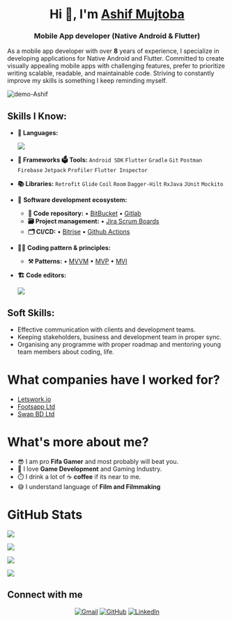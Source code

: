 <h1 align="center">Hi 👋, I'm <a href="https://www.linkedin.com/in/ashifmujtoba/" target="blank">
Ashif Mujtoba</a></h1>
<h3 align="center">Mobile App developer (Native Android & Flutter)</h3>

As a mobile app developer with over **8** years of experience, I specialize in developing applications for Native Android and Flutter. Committed to create visually appealing mobile apps with challenging features, prefer to prioritize writing scalable, readable, and maintainable code. Striving to constantly improve my skills is something I keep reminding myself.

<p align="left"> <img src="https://komarev.com/ghpvc/?username=demo-Ashif&label=Profile%20views&color=0e75b6&style=flat" alt="demo-Ashif"/></p>

## Skills I Know:
 - **📜 Languages:** 
    <p align="left"><a href="https://skillicons.dev"><img src="https://skillicons.dev/icons?i=kotlin,java,dart,lua" /></a></p>
 - **🔬 Frameworks 🗳 Tools:** `Android SDK` `Flutter` `Gradle` `Git` `Postman` `Firebase` `Jetpack` `Profiler` `Flutter Inspector`
 - **📚 Libraries:** `Retrofit` `Glide` `Coil` `Room` `Dagger-Hilt` `RxJava` `JUnit` `Mockito`
 - 🎡 **Software development ecosystem:**
   - **📁 Code repository:** • [BitBucket](https://bitbucket.org/product) • [Gitlab](https://gitlab.com/)
   - **🗃 Project management:** • [Jira Scrum Boards](https://www.atlassian.com/software/jira/features/scrum-boards) 
   - **🗂 CI/CD:** • [Bitrise](https://bitrise.io/why/features/mobile-devops) • [Github Actions](https://github.com/features/actions) 
- 🧙‍♂️ **Coding pattern & principles:**
   - **⚒ Patterns:**  • [MVVM](https://en.wikipedia.org/wiki/Model%E2%80%93view%E2%80%93viewmodel) • [MVP](https://en.wikipedia.org/wiki/Model%E2%80%93view%E2%80%93presenter) • [MVI](https://medium.com/swlh/mvi-architecture-with-android-fcde123e3c4a) 
  
  
- **🏗️ Code editors:**
  <p align="left"><a href="https://skillicons.dev"><img src="https://skillicons.dev/icons?i=vscode,androidstudio" /></a></p>

## Soft Skills:
- Effective communication with clients and development teams.
- Keeping stakeholders, business and development team in proper sync.
- Organising any programme with proper roadmap and mentoring young team members about coding, life.

# What companies have I worked for?
- [Letswork.io](https://letswork.io/)
- [Footsapp Ltd](https://www.footsapp.com/)
- [Swap BD Ltd](https://swap.com.bd/)


# What's more about me?  
  - 😎 I am pro **Fifa Gamer** and most probably will beat you.
  - 🧐 I love **Game Development** and Gaming Industry.
  - ⏱️ I drink a lot of ☕ **coffee** if its near to me.
  - 😅 I understand language of **Film and Filmmaking**


<!--Github Stats-->
# GitHub Stats

![](https://github-readme-streak-stats.herokuapp.com/?user=demo-Ashif&theme=swift&hide_border=true)

![](https://github-readme-stats.vercel.app/api?username=demo-Ashif&show_icons=true&theme=swift&hide_border=true)

![](https://github-profile-trophy.vercel.app/?username=demo-Ashif&count_private=true&show_icons=true&theme=swift&no-frame=false&no-bg=false&margin-w=4)

![](https://github-readme-stats.vercel.app/api/top-langs/?username=demo-Ashif&layout=compact&show_icons=true&theme=swift&hide_border=true)

## Connect with me
<p align="center">
	<a href="mailto:nmujtoba@gmail.com"><img img src="https://img.shields.io/badge/gmail-%23EA4335.svg?style=plastic&logo=gmail&logoColor=white" alt="Gmail"/></a>
	<a href="https://github.com/demo-Ashif"><img src="https://img.shields.io/badge/github-%23181717.svg?style=plastic&logo=github&logoColor=white" alt="GitHub"/></a>
	<a href="https://www.linkedin.com/in/ashifmujtoba/"><img src="https://img.shields.io/badge/linkedin-%230A66C2.svg?style=plastic&logo=linkedin&logoColor=white" alt="LinkedIn"/></a>

</p>

